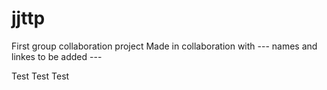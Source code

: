 # jjttp

First group collaboration project
Made in collaboration with --- names and linkes to be added ---

Test Test Test

